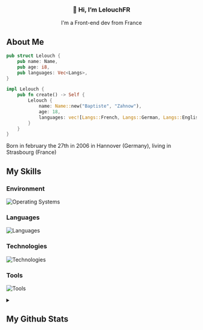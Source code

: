 <h3 align="center">👋 Hi, I’m LelouchFR</h3>
<p align="center">I'm a Front-end dev from France</p>

## About Me

```rs
pub struct Lelouch {
    pub name: Name,
    pub age: i8,
    pub languages: Vec<Langs>,
}

impl Lelouch {
    pub fn create() -> Self {
        Lelouch {
            name: Name::new("Baptiste", "Zahnow"),
            age: 18,
            languages: vec![Langs::French, Langs::German, Langs::English],
        }
    }
}
```

<p>Born in february the 27th in 2006 in Hannover (Germany), living in Strasbourg (France)<p>

## My Skills

### Environment

![Operating Systems](https://go-skill-icons.vercel.app/api/icons?i=gentoo,arch,i3,alacritty,neovim,firefox,chromium)

### Languages

![Languages](https://go-skill-icons.vercel.app/api/icons?i=wasm,ts,js,html,css,scss,go,c,rust,py,php,mysql,lua,gleam&perline=7)

### Technologies


![Technologies](https://go-skill-icons.vercel.app/api/icons?i=react,vue,firebase,threejs,nodejs,yew,twig)

### Tools

![Tools](https://go-skill-icons.vercel.app/api/icons?i=discord,miro,ps,ai,figma,git,github,vite,npm,netlify,vercel&perline=7)

<details>
    <summary><h2>My Github Stats</h2></summary>
    <figure>
        <img src="https://github-readme-stats.vercel.app/api?username=lelouchfr&hide_border=true&theme=transparent" />
        <img src="https://github-readme-stats.vercel.app/api/top-langs/?username=lelouchfr&langs_count=8&layout=compact&hide_border=true&theme=transparent" />
    </figure>
</details>

